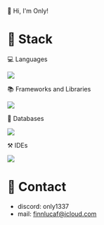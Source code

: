 👋 Hi, I'm Only!


# 🔧 Stack

💻 Languages

![](https://skillicons.dev/icons?i=js,ts,lua,html,css)

📚 Frameworks and Libraries

![](https://skillicons.dev/icons?i=nodejs,react,vue,next,express,discordjs,pnpm,sass,jquery)

💾 Databases

![](https://skillicons.dev/icons?i=mongodb,mysql)

⚒️ IDEs

![](https://skillicons.dev/icons?i=vscode)

# 📱 Contact

- discord: only1337
- mail: finnlucaf@icloud.com
